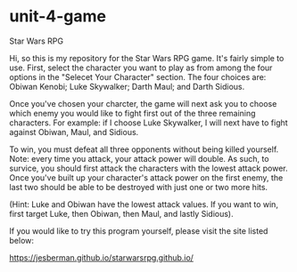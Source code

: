 # unit-4-game
Star Wars RPG


Hi, so this is my repository for the Star Wars RPG game.  It's fairly simple to use.  First, select the character you want to play as from among the four options in the "Selecet Your Character" section.  The four choices are: Obiwan Kenobi; Luke Skywalker; Darth Maul; and Darth Sidious.

Once you've chosen your charcter, the game will next ask you to choose which enemy you would like to fight first out of the three remaining characters.  For example: if I choose Luke Skywalker, I will next have to fight against Obiwan, Maul, and Sidious.  

To win, you must defeat all three opponents without being killed yourself.  Note: every time you attack, your attack power will double.  As such, to survice, you should first attack the characters with the lowest attack power.  Once you've built up your character's attack power on the first enemy, the last two should be able to be destroyed with just one or two more hits.

(Hint: Luke and Obiwan have the lowest attack values.  If you want to win, first target Luke, then Obiwan, then Maul, and lastly Sidious).

If you would like to try this program yourself, please visit the site listed below:

https://jesberman.github.io/starwarsrpg.github.io/
